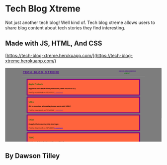 # Tech Blog Xtreme

Not just another tech blog! Well kind of. Tech blog xtreme allows users to share blog content about tech stories they find interesting.

## Made with JS, HTML, And CSS

[https://tech-blog-xtreme.herokuapp.com/](https://tech-blog-xtreme.herokuapp.com/)

![Screen Capture](./public/img/Capture.PNG)

## By Dawson Tilley